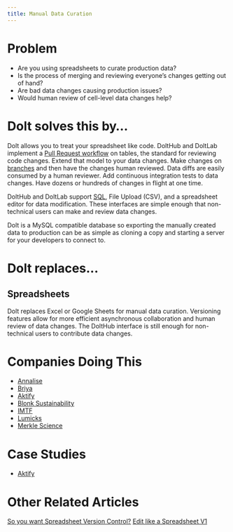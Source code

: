 ```yaml
---
title: Manual Data Curation
---
```


# Problem

* Are you using spreadsheets to curate production data? 
* Is the process of merging and reviewing everyone’s changes getting out of hand? 
* Are bad data changes causing production issues? 
* Would human review of cell-level data changes help?

# Dolt solves this by…

Dolt allows you to treat your spreadsheet like code. DoltHub and DoltLab implement a [Pull Request workflow](../../concepts/dolthub/prs.md) on tables, the standard for reviewing code changes. Extend that model to your data changes. Make changes on [branches](../../concepts/dolt/git/branch.md) and then have the changes human reviewed. Data diffs are easily consumed by a human reviewer. Add continuous integration tests to data changes. Have dozens or hundreds of changes in flight at one time.

DoltHub and DoltLab support [SQL](../../concepts/dolt/sql/README.md), File Upload (CSV), and a spreadsheet editor for data modification. These interfaces are simple enough that non-technical users can make and review data changes. 

Dolt is a MySQL compatible database so exporting the manually created data to production can be as simple as cloning a copy and starting a server for your developers to connect to.

# Dolt replaces...

## Spreadsheets

Dolt replaces Excel or Google Sheets for manual data curation. Versioning features allow for more efficient asynchronous collaboration and human review of data changes. The DoltHub interface is still enough for non-technical users to contribute data changes.

# Companies Doing This

* [Annalise](https://usa.annalise.ai/)
* [Briya](https://briya.com/)
* [Aktify](https://aktify.com/) 
* [Blonk Sustainability](https://blonksustainability.nl/)
* [IMTF](https://imtf.com/)
* [Lumicks](https://lumicks.com/)
* [Merkle Science](https://www.merklescience.com/)

# Case Studies

* [Aktify](https://www.dolthub.com/blog/2021-10-01-dolt-aktify/)

# Other Related Articles

[So you want Spreadsheet Version Control?](https://www.dolthub.com/blog/2022-07-15-so-you-want-spreadsheet-version-control/)
[Edit like a Spreadsheet V1](https://www.dolthub.com/blog/2021-10-04-edit-like-spreadsheet-v1/)


